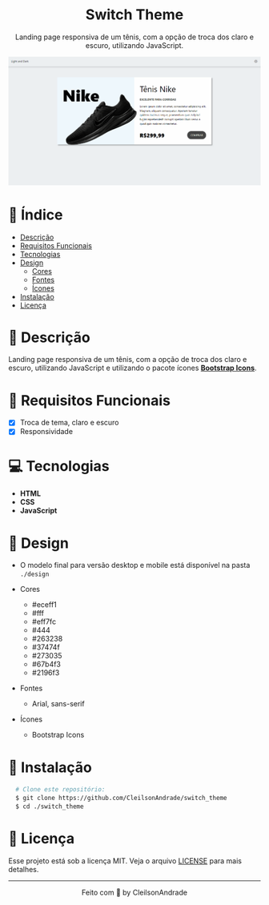 <div align="center">
  <h1>Switch Theme</h1>
  <p>Landing page responsiva de um tênis, com a opção de troca dos claro e escuro, utilizando JavaScript.</p>
  <img src="./design/desktop.gif" alt="Logo" width="800">
</div>

# 📒 Índice
* [Descrição](#descrição)
* [Requisitos Funcionais](#requisitos)
* [Tecnologias](#tecnologias)
* [Design](#design)
  * [Cores](#cores)
  * [Fontes](#fontes)
  * [Ícones](#ícones)
* [Instalação](#instalação)
* [Licença](#licença)

# 📃 <span id="descrição">Descrição</span>
Landing page responsiva de um tênis, com a opção de troca dos claro e escuro, utilizando JavaScript e utilizando o pacote ícones [**Bootstrap Icons**](https://icons.getbootstrap.com/).

# 📌 <span id="requisitos">Requisitos Funcionais</span>
- [x] Troca de tema, claro e escuro<br>
- [x] Responsividade<br>

# 💻 <span id="tecnologias">Tecnologias</span>
- **HTML**
- **CSS**
- **JavaScript**

# 🎨 <span id="design">Design</span>
- O modelo final para versão desktop e mobile está disponível na pasta `./design`

- <span id="cores">Cores<br></span>
  * #eceff1<br>
  * #fff<br>
  * #eff7fc<br>
  * #444<br>
  * #263238<br>
  * #37474f<br>
  * #273035<br>
  * #67b4f3<br>
  * #2196f3<br>

- <span id="fontes">Fontes<br></span>
  * Arial, sans-serif

- <span id="ícones">Ícones<br></span>
  * Bootstrap Icons

# 🚀 <span id="instalação">Instalação</span>
```bash
  # Clone este repositório:
  $ git clone https://github.com/CleilsonAndrade/switch_theme
  $ cd ./switch_theme
```

# 📝 <span id="licença">Licença</span>
Esse projeto está sob a licença MIT. Veja o arquivo [LICENSE](LICENSE) para mais detalhes.

---

<p align="center">
  Feito com 💜 by CleilsonAndrade
</p>